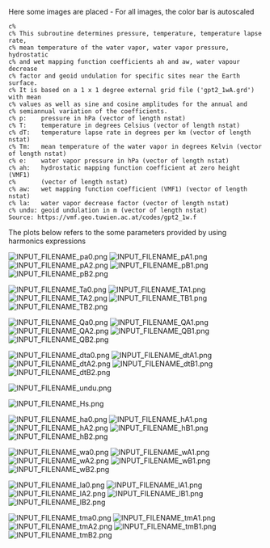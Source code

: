 Here some images are placed - For all images, the color bar is autoscaled
```
c%
c% This subroutine determines pressure, temperature, temperature lapse rate, 
c% mean temperature of the water vapor, water vapor pressure, hydrostatic 
c% and wet mapping function coefficients ah and aw, water vapour decrease
c% factor and geoid undulation for specific sites near the Earth surface.
c% It is based on a 1 x 1 degree external grid file ('gpt2_1wA.grd') with mean
c% values as well as sine and cosine amplitudes for the annual and
c% semiannual variation of the coefficients.
c% p:    pressure in hPa (vector of length nstat) 
c% T:    temperature in degrees Celsius (vector of length nstat)
c% dT:   temperature lapse rate in degrees per km (vector of length nstat)
c% Tm:   mean temperature of the water vapor in degrees Kelvin (vector of length nstat)
c% e:    water vapor pressure in hPa (vector of length nstat)
c% ah:   hydrostatic mapping function coefficient at zero height (VMF1) 
c%       (vector of length nstat)
c% aw:   wet mapping function coefficient (VMF1) (vector of length nstat)
c% la:   water vapor decrease factor (vector of length nstat)
c% undu: geoid undulation in m (vector of length nstat)
Source: https://vmf.geo.tuwien.ac.at/codes/gpt2_1w.f
```

The plots below refers to the some parameters provided by using harmonics expressions

![INPUT_FILENAME_pa0.png](INPUT_FILENAME_pa0.png)
![INPUT_FILENAME_pA1.png](INPUT_FILENAME_pA1.png)
![INPUT_FILENAME_pA2.png](INPUT_FILENAME_pA2.png)
![INPUT_FILENAME_pB1.png](INPUT_FILENAME_pB1.png)
![INPUT_FILENAME_pB2.png](INPUT_FILENAME_pB2.png)

![INPUT_FILENAME_Ta0.png](INPUT_FILENAME_Ta0.png)
![INPUT_FILENAME_TA1.png](INPUT_FILENAME_TA1.png)
![INPUT_FILENAME_TA2.png](INPUT_FILENAME_TA2.png)
![INPUT_FILENAME_TB1.png](INPUT_FILENAME_TB1.png)
![INPUT_FILENAME_TB2.png](INPUT_FILENAME_TB2.png)

![INPUT_FILENAME_Qa0.png](INPUT_FILENAME_Qa0.png)
![INPUT_FILENAME_QA1.png](INPUT_FILENAME_QA1.png)
![INPUT_FILENAME_QA2.png](INPUT_FILENAME_QA2.png)
![INPUT_FILENAME_QB1.png](INPUT_FILENAME_QB1.png)
![INPUT_FILENAME_QB2.png](INPUT_FILENAME_QB2.png)

![INPUT_FILENAME_dta0.png](INPUT_FILENAME_dta0.png)
![INPUT_FILENAME_dtA1.png](INPUT_FILENAME_dtA1.png)
![INPUT_FILENAME_dtA2.png](INPUT_FILENAME_dtA2.png)
![INPUT_FILENAME_dtB1.png](INPUT_FILENAME_dtB1.png)
![INPUT_FILENAME_dtB2.png](INPUT_FILENAME_dtB2.png)

![INPUT_FILENAME_undu.png](INPUT_FILENAME_undu.png)

![INPUT_FILENAME_Hs.png](INPUT_FILENAME_Hs.png)

![INPUT_FILENAME_ha0.png](INPUT_FILENAME_ha0.png)
![INPUT_FILENAME_hA1.png](INPUT_FILENAME_hA1.png)
![INPUT_FILENAME_hA2.png](INPUT_FILENAME_hA2.png)
![INPUT_FILENAME_hB1.png](INPUT_FILENAME_hB1.png)
![INPUT_FILENAME_hB2.png](INPUT_FILENAME_hB2.png)

![INPUT_FILENAME_wa0.png](INPUT_FILENAME_wa0.png)
![INPUT_FILENAME_wA1.png](INPUT_FILENAME_wA1.png)
![INPUT_FILENAME_wA2.png](INPUT_FILENAME_wA2.png)
![INPUT_FILENAME_wB1.png](INPUT_FILENAME_wB1.png)
![INPUT_FILENAME_wB2.png](INPUT_FILENAME_wB2.png)

![INPUT_FILENAME_la0.png](INPUT_FILENAME_la0.png)
![INPUT_FILENAME_lA1.png](INPUT_FILENAME_lA1.png)
![INPUT_FILENAME_lA2.png](INPUT_FILENAME_lA2.png)
![INPUT_FILENAME_lB1.png](INPUT_FILENAME_lB1.png)
![INPUT_FILENAME_lB2.png](INPUT_FILENAME_lB2.png)

![INPUT_FILENAME_tma0.png](INPUT_FILENAME_tma0.png)
![INPUT_FILENAME_tmA1.png](INPUT_FILENAME_tmA1.png)
![INPUT_FILENAME_tmA2.png](INPUT_FILENAME_tmA2.png)
![INPUT_FILENAME_tmB1.png](INPUT_FILENAME_tmB1.png)
![INPUT_FILENAME_tmB2.png](INPUT_FILENAME_tmB2.png)
